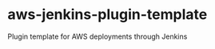 aws-jenkins-plugin-template
===========================

Plugin template for AWS deployments through Jenkins
